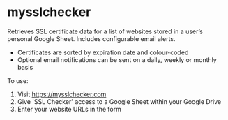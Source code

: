 # mysslchecker

Retrieves SSL certificate data for a list of websites stored in a user’s personal Google Sheet.
Includes configurable email alerts.

* Certificates are sorted by expiration date and colour-coded
* Optional email notifications can be sent on a daily, weekly or monthly basis

To use: 
1. Visit https://mysslchecker.com
2. Give 'SSL Checker' access to a Google Sheet within your Google Drive
3. Enter your website URLs in the form 
